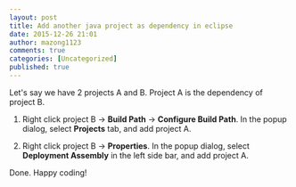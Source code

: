 ```yaml
---
layout: post
title: Add another java project as dependency in eclipse
date: 2015-12-26 21:01
author: mazong1123
comments: true
categories: [Uncategorized]
published: true
---
```


Let's say we have 2 projects A and B. Project A is the dependency of project B.

1. Right click project B -> **Build Path** -> **Configure Build Path**. In the popup dialog, select **Projects** tab, and add project A.

2. Right click project B -> **Properties**. In the popup dialog, select **Deployment Assembly** in the left side bar, and add project A.

Done. Happy coding!
